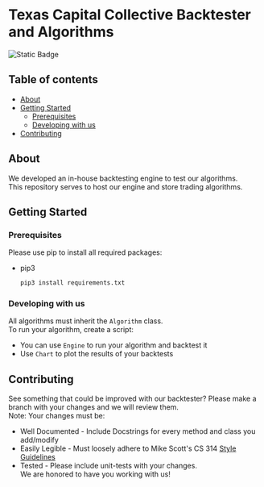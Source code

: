 # Texas Capital Collective Backtester and Algorithms

![Static Badge](https://img.shields.io/badge/python-3.8-blue?style=for-the-badge&logo=python&logoColor=white)

## Table of contents
 * [About](#about)
 * [Getting Started](#getting-started)
    * [Prerequisites](#prerequisites)
    * [Developing with us](#developing-with-us)
 * [Contributing](#contributing)

## About
We developed an in-house backtesting engine to test our algorithms.\
This repository serves to host our engine and store trading algorithms.

## Getting Started
### Prerequisites
Please use pip to install all required packages:
* pip3
  ```sh
  pip3 install requirements.txt
  ```
### Developing with us
All algorithms must inherit the `Algorithm` class.\
To run your algorithm, create a script:
 * You can use `Engine` to run your algorithm and backtest it
 * Use `Chart` to plot the results of your backtests

## Contributing
See something that could be improved with our backtester? Please make a branch with your changes and we will review them. \
Note: Your changes must be:
 * Well Documented - Include Docstrings for every method and class you add/modify
 * Easily Legible - Must loosely adhere to Mike Scott's CS 314 [Style Guidelines](https://www.cs.utexas.edu/~scottm/cs314/handouts/hygiene_guide/code_hygiene_guide_framed.html)
 * Tested - Please include unit-tests with your changes. \
We are honored to have you working with us!
